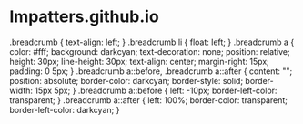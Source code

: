 # lmpatters.github.io

<!--- CODE TO HAVE BREADCRUMBS AS ARROWS --->
.breadcrumb {
  text-align: left;
}
.breadcrumb li {
  float: left;
}
.breadcrumb a {
  color: #fff;
  background: darkcyan;
  text-decoration: none;
  position: relative;
  height: 30px;
  line-height: 30px;
  text-align: center;
  margin-right: 15px;
  padding: 0 5px;
}
.breadcrumb a::before,
.breadcrumb a::after {
  content: "";
  position: absolute;
  border-color: darkcyan;
  border-style: solid;
  border-width: 15px 5px;
}
.breadcrumb a::before {
  left: -10px;
  border-left-color: transparent;
}
.breadcrumb a::after {
  left: 100%;
  border-color: transparent;
  border-left-color: darkcyan;
}
